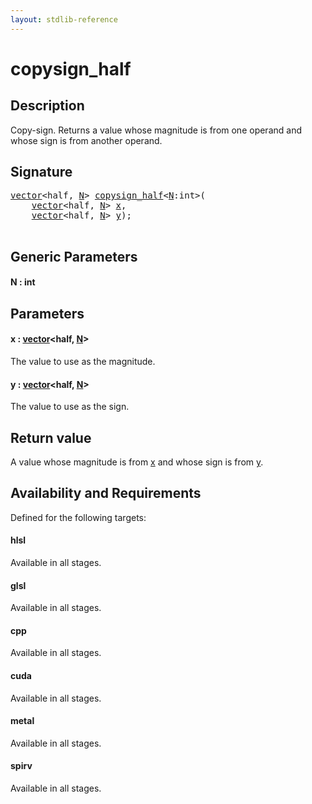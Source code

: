 ```yaml
---
layout: stdlib-reference
---
```


# copysign\_half

## Description

Copy-sign. Returns a value whose magnitude is from one operand and whose sign is from another operand.



## Signature 

<pre>
<a href="../types/vector/index.md" class="code_type">vector</a>&lt;<span class="code_keyword">half</span>, <a href="copysign_half.md#decl-N" class="code_var">N</a>&gt; <a href="copysign_half.md">copysign_half</a>&lt;<a href="copysign_half.md#decl-N" class="code_var">N</a>:<span class="code_keyword">int</span>&gt;(
    <a href="../types/vector/index.md" class="code_type">vector</a>&lt;<span class="code_keyword">half</span>, <a href="copysign_half.md#decl-N" class="code_var">N</a>&gt; <a href="copysign_half.md#decl-x" class="code_param">x</a>,
    <a href="../types/vector/index.md" class="code_type">vector</a>&lt;<span class="code_keyword">half</span>, <a href="copysign_half.md#decl-N" class="code_var">N</a>&gt; <a href="copysign_half.md#decl-y" class="code_param">y</a>);

</pre>

## Generic Parameters

####  <a id="decl-N"></a>N  : int

## Parameters

####  <a id="decl-x"></a>x  : [vector](../types/vector/index.md)\<half, [N](../types/vector/index.md#decl-N)\>
The value to use as the magnitude.

####  <a id="decl-y"></a>y  : [vector](../types/vector/index.md)\<half, [N](../types/vector/index.md#decl-N)\>
The value to use as the sign.


## Return value
A value whose magnitude is from <span class='code'><a href="copysign_half.md#decl-x" class="code_param">x</a></span> and whose sign is from <span class='code'><a href="copysign_half.md#decl-y" class="code_param">y</a></span>.


## Availability and Requirements

Defined for the following targets:

#### hlsl
Available in all stages.

#### glsl
Available in all stages.

#### cpp
Available in all stages.

#### cuda
Available in all stages.

#### metal
Available in all stages.

#### spirv
Available in all stages.




<script>
// Fix .md links to .html when on ReadTheDocs
if (window.location.hostname.includes('readthedocs') || 
    window.location.hostname.includes('rtfd.io')) {
  document.addEventListener('DOMContentLoaded', function() {
    const links = document.querySelectorAll('a');
    links.forEach(link => {
      const href = link.getAttribute('href');
      if (href && href.includes('.md')) {
        // This regex will handle .md links with or without fragment identifiers or query parameters
        link.href = link.href.replace(/(.+)\.md(#[^?]*)?(\?.*)?$/, '$1.html$2$3');
      }
    });
  });
}
</script>
